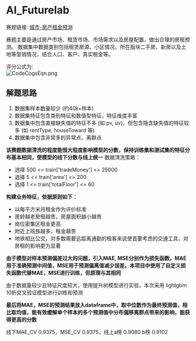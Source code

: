 # AI_Futurelab
赛题链接: [城市-房产租金预测](https://ai.futurelab.tv/contest_detail/3)

赛题主要是通过房产市场、租赁市场、市场需求以及房屋配置，做出合理的房租预测。
数据集中数据类别包括租赁房源、小区情况、所在版块二手房、新房以及土地等营销情况，结合人口、客户、真实租金等。

评分公式为:   
![CodeCogsEqn.png](https://i.loli.net/2019/05/23/5ce681108b99694252.png)


## 解题思路
1. 数据集样本数量较少 (约40k+样本)
2. 数据集特征包含类别特征和数值型特征，特征维度丰富
3. 数据集中包含直接缺失值的特征不多 (如 pv, uv)，但包含隐含缺失值的特征较多 (如 rentType, houseToward 等)
4. 数据集中包含非常多的异常点、离群点


**该赛题数据清洗的程度能很大程度影响模型的分数，保持训练集和测试集的特征分布基本相同，使模型的线下分数与线上统一**
数据清洗策略：
+ 选择 500 <= train['tradeMoney'] <= 25000
+ 选择 5 <= train['area'] <= 200
+ 选择 1 <= train['totalFloor'] <= 60

**构建业务特征，依据原则如下：**
+ 以每平方米月租金作为评价标准
+ 房龄越老房租越贵，房屋面积越小越贵
+ 岗位密集区租金更高
+ 附近上班族越多，租金越贵
+ 地铁相比公交，对多数需要远距离通勤的租客来说使首要考虑的交通工具，对房租的影响更为显著

**由于模型对样本预测偏差过大的问题，引入MAE, MSE分别作为损失函数，MAE用于准确预测中间值，MSE用于预测偏离值减少误差。本项目中使用了自定义损失函数代替MAE，MSE进行训练，但原理与其相同**

由于数据量较少且特征尺度较大，使用提升树模型进行实验，本次采用 lightgbm 10折交叉验证模型进行训练和预测

**最后将MAE，MSE的预测结果放入dataframe中，取中位数作为最终预测值，相比取均值，能有效缓解单个样本的多个预测值中分布偏移离群点带来的影响，能获得更高的分数**

线下MAE_CV 0.9375，MSE_CV 0.9375，线上a榜 0.9080 b榜 0.9102

